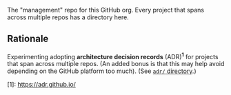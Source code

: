 The "management" repo for this GitHub org. Every project that spans across multiple repos has a directory here.

## Rationale

Experimenting adopting **architecture decision records** (ADR)<sup><b>1</b></sup> for projects that span across multiple repos. (An added bonus is that this may help avoid depending on the GitHub platform too much). (See [`adr/` directory](./adr/).)

\[1]: https://adr.github.io/
